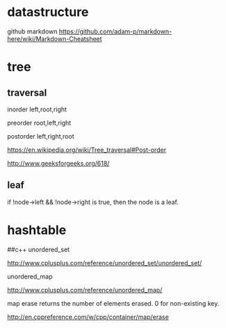 # datastructure
github markdown
https://github.com/adam-p/markdown-here/wiki/Markdown-Cheatsheet
# tree
## traversal
inorder left,root,right

preorder root,left,right

postorder left,right,root

https://en.wikipedia.org/wiki/Tree_traversal#Post-order

http://www.geeksforgeeks.org/618/

## leaf
if !node->left && !node->right is true, then the node is a leaf.

# hashtable
##c++
unordered_set

http://www.cplusplus.com/reference/unordered_set/unordered_set/

unordered_map

http://www.cplusplus.com/reference/unordered_map/

map erase returns the number of elements erased. 0 for non-existing key.

http://en.cppreference.com/w/cpp/container/map/erase
